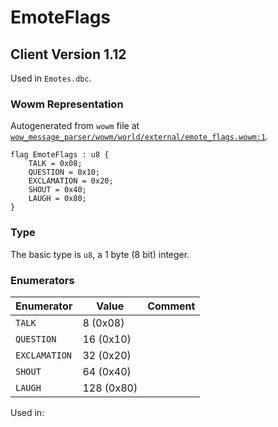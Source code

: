 # EmoteFlags

## Client Version 1.12

Used in `Emotes.dbc`.

### Wowm Representation

Autogenerated from `wowm` file at [`wow_message_parser/wowm/world/external/emote_flags.wowm:1`](https://github.com/gtker/wow_messages/tree/main/wow_message_parser/wowm/world/external/emote_flags.wowm#L1).

```rust,ignore
flag EmoteFlags : u8 {
    TALK = 0x08;
    QUESTION = 0x10;
    EXCLAMATION = 0x20;
    SHOUT = 0x40;
    LAUGH = 0x80;
}
```
### Type
The basic type is `u8`, a 1 byte (8 bit) integer.
### Enumerators
| Enumerator | Value  | Comment |
| --------- | -------- | ------- |
| `TALK` | 8 (0x08) |  |
| `QUESTION` | 16 (0x10) |  |
| `EXCLAMATION` | 32 (0x20) |  |
| `SHOUT` | 64 (0x40) |  |
| `LAUGH` | 128 (0x80) |  |

Used in:
